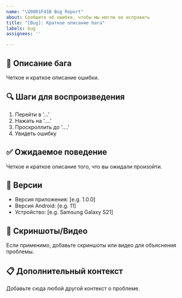 ```yaml
---
name: "\U0001F41B Bug Report"
about: Сообщите об ошибке, чтобы мы могли ее исправить
title: "[Bug]: Краткое описание бага"
labels: bug
assignees: ''

---
```


## 🐛 Описание бага

Четкое и краткое описание ошибки.

## 🔍 Шаги для воспроизведения

1. Перейти в '...'
2. Нажать на '....'
3. Проскроллить до '....'
4. Увидеть ошибку

## ✅ Ожидаемое поведение

Четкое и краткое описание того, что вы ожидали произойти.

## 📱 Версии

- Версия приложения: [e.g. 1.0.0]
- Версия Android: [e.g. 11]
- Устройство: [e.g. Samsung Galaxy S21]

## 📸 Скриншоты/Видео

Если применимо, добавьте скриншоты или видео для объяснения проблемы.

## 📋 Дополнительный контекст

Добавьте сюда любой другой контекст о проблеме.
